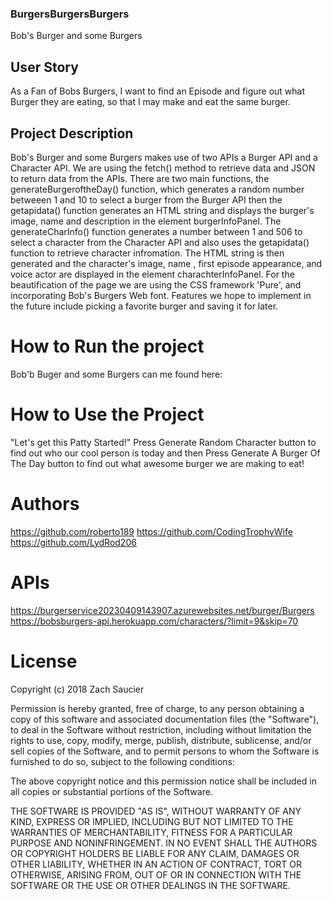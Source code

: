 ### BurgersBurgersBurgers
Bob's Burger and some Burgers 

## User Story
As a Fan of Bobs Burgers, I want to find an Episode and figure out what Burger they are eating, so that I may make and eat the same burger.

## Project Description
Bob's Burger and some Burgers makes use of two APIs a Burger API and a Character API. We are using the fetch() method to retrieve data and JSON to return data from the APIs. There are two main functions, the generateBurgeroftheDay() function, which generates a random number betweeen 1 and 10 to select a burger from the Burger API then the getapidata() function generates an HTML string and displays the burger's image, name and description in the element burgerInfoPanel. The generateCharInfo() function generates a number between 1 and 506 to select a character from the Character API and also uses the getapidata() function to retrieve character infromation. The HTML string is then generated and the character's image, name , first episode appearance, and voice actor are displayed in the element charachterInfoPanel. For the beautification of the page we are using the CSS framework 'Pure', and incorporating Bob's Burgers Web font.
Features we hope to implement in the future include picking a favorite burger and saving it for later.

# How to Run the project
Bob'b Buger and some Burgers can me found here:

# How to Use the Project
"Let's get this Patty Started!" Press Generate Random Character button to find out who our cool person is today and then Press Generate A Burger Of The Day button to find out what awesome burger we are making to eat!

# Authors
https://github.com/roberto189
https://github.com/CodingTrophyWife
https://github.com/LydRod206

# APIs
https://burgerservice20230409143907.azurewebsites.net/burger/Burgers
https://bobsburgers-api.herokuapp.com/characters/?limit=9&skip=70

# License 

Copyright (c) 2018 Zach Saucier

Permission is hereby granted, free of charge, to any person obtaining a copy
of this software and associated documentation files (the "Software"), to deal
in the Software without restriction, including without limitation the rights
to use, copy, modify, merge, publish, distribute, sublicense, and/or sell
copies of the Software, and to permit persons to whom the Software is
furnished to do so, subject to the following conditions:

The above copyright notice and this permission notice shall be included in all
copies or substantial portions of the Software.

THE SOFTWARE IS PROVIDED "AS IS", WITHOUT WARRANTY OF ANY KIND, EXPRESS OR
IMPLIED, INCLUDING BUT NOT LIMITED TO THE WARRANTIES OF MERCHANTABILITY,
FITNESS FOR A PARTICULAR PURPOSE AND NONINFRINGEMENT. IN NO EVENT SHALL THE
AUTHORS OR COPYRIGHT HOLDERS BE LIABLE FOR ANY CLAIM, DAMAGES OR OTHER
LIABILITY, WHETHER IN AN ACTION OF CONTRACT, TORT OR OTHERWISE, ARISING FROM,
OUT OF OR IN CONNECTION WITH THE SOFTWARE OR THE USE OR OTHER DEALINGS IN THE
SOFTWARE.
